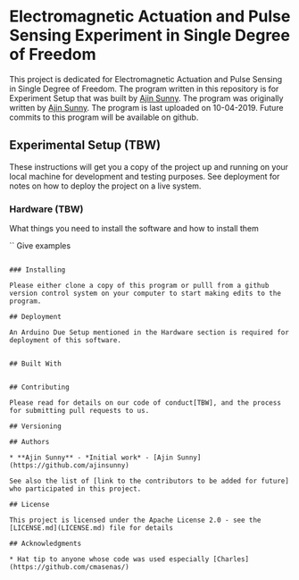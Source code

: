 # Electromagnetic Actuation and Pulse Sensing Experiment in Single Degree of Freedom

This project is dedicated for Electromagnetic Actuation and Pulse Sensing in Single Degree of Freedom. The program written in this repository is for Experiment Setup that was built by [Ajin Sunny](https://github.com/ajinsunny). The program was originally written by [Ajin Sunny](https://github.com/ajinsunny). The program is last uploaded on 10-04-2019. Future commits to this program will be available on github. 

## Experimental Setup (TBW)

These instructions will get you a copy of the project up and running on your local machine for development and testing purposes. See deployment for notes on how to deploy the project on a live system.

### Hardware (TBW)

What things you need to install the software and how to install them

``
Give examples
```

### Installing

Please either clone a copy of this program or pulll from a github version control system on your computer to start making edits to the program. 

## Deployment

An Arduino Due Setup mentioned in the Hardware section is required for deployment of this software. 


## Built With


## Contributing

Please read for details on our code of conduct[TBW], and the process for submitting pull requests to us.

## Versioning 

## Authors

* **Ajin Sunny** - *Initial work* - [Ajin Sunny](https://github.com/ajinsunny)

See also the list of [link to the contributors to be added for future] who participated in this project.

## License

This project is licensed under the Apache License 2.0 - see the [LICENSE.md](LICENSE.md) file for details

## Acknowledgments

* Hat tip to anyone whose code was used especially [Charles](https://github.com/cmasenas/)


